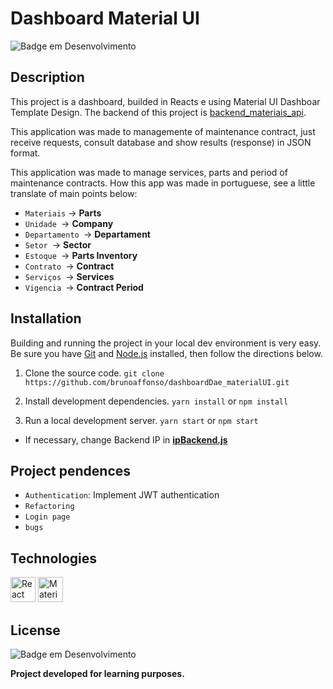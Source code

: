 # Dashboard Material UI
![Badge em Desenvolvimento](https://img.shields.io/badge/Status-Development-yellow)

## Description
This project is a dashboard, builded in Reacts e using Material UI Dashboar Template Design. The backend of this project is [backend_materiais_api](https://github.com/brunoaffonso/backend_materiaisAPI). 

This application was made to managemente of maintenance contract, just receive requests, consult database and show results (response) in JSON format.

This application was made to manage services, parts and period of maintenance contracts.
How this app was made in portuguese, see a little translate of main points below:
- `Materiais` -> **Parts**
- `Unidade `-> **Company**
- `Departamento `-> **Departament**
- `Setor `-> **Sector**
- `Estoque `-> **Parts Inventory**
- `Contrato `-> **Contract**
- `Serviços `-> **Services**
- `Vigencia `-> **Contract Period**

## Installation
Building and running the project in your local dev environment is very easy. Be sure you have [Git](https://git-scm.com/downloads) and [Node.js](https://nodejs.org/) installed, then follow the directions below.

1. Clone the source code. 
	`git clone https://github.com/brunoaffonso/dashboardDae_materialUI.git`
	
2. Install development dependencies.
	`yarn install` or `npm install`
	
3. Run a local development server.
	`yarn start` or `npm start`

* If necessary, change Backend IP in **[ipBackend.js](https://github.com/brunoaffonso/dashboard_materialUI/blob/master/src/ipBackend.js)**

## Project pendences
- `Authentication`: Implement JWT authentication
- `Refactoring`
- `Login page`
- `bugs`

## Technologies
<div>
<a href="https://reactjs.org/" target="_blank"> <img src="https://cdn.worldvectorlogo.com/logos/react-2.svg" alt="React" width="40" height="40"/></a>
<a href="https://reactjs.org/" target="_blank"> <img src="https://cdn.worldvectorlogo.com/logos/material-ui-1.svg" alt="Material UI" width="40" height="40"/></a>
</div>

## License
![Badge em Desenvolvimento](https://img.shields.io/badge/Licence-MIT-green)

**Project developed for learning purposes.**
	
